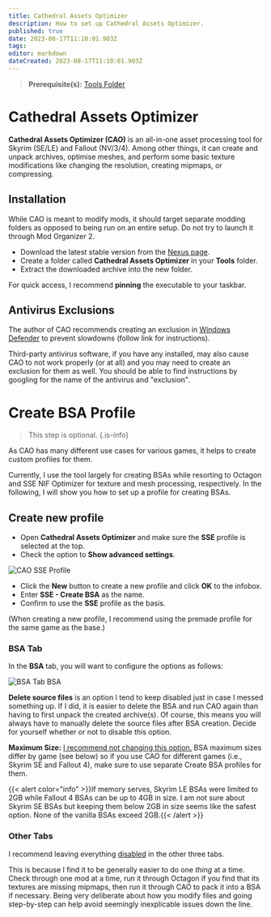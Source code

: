 ```yaml
---
title: Cathedral Assets Optimizer
description: How to set up Cathedral Assets Optimizer.
published: true
date: 2023-08-17T11:10:01.903Z
tags: 
editor: markdown
dateCreated: 2023-08-17T11:10:01.903Z
---
```


> **Prerequisite(s):** [Tools Folder](/tools/tools-folder)

# Cathedral Assets Optimizer

**Cathedral Assets Optimizer (CAO)** is an all-in-one asset processing tool for Skyrim (SE/LE) and Fallout (NV/3/4). Among other things, it can create and unpack archives, optimise meshes, and perform some basic texture modifications like changing the resolution, creating mipmaps, or compressing.

## Installation

While CAO is meant to modify mods, it should target separate modding folders as opposed to being run on an entire setup. Do not try to launch it through Mod Organizer 2.

- Download the latest stable version from the [Nexus page](https://www.nexusmods.com/skyrimspecialedition/mods/23316?tab=files).
- Create a folder called **Cathedral Assets Optimizer** in your **Tools** folder.
- Extract the downloaded archive into the new folder.

For quick access, I recommend **pinning** the executable to your taskbar.

## Antivirus Exclusions

The author of CAO recommends creating an exclusion in [Windows Defender](https://support.microsoft.com/en-us/windows/add-an-exclusion-to-windows-security-811816c0-4dfd-af4a-47e4-c301afe13b26) to prevent slowdowns (follow link for instructions).

Third-party antivirus software, if you have any installed, may also cause CAO to not work properly (or at all) and you may need to create an exclusion for them as well. You should be able to find instructions by googling for the name of the antivirus and "exclusion".

# Create BSA Profile

> This step is optional.
{.is-info}

As CAO has many different use cases for various games, it helps to create custom profiles for them.

Currently, I use the tool largely for creating BSAs while resorting to Octagon and SSE NIF Optimizer for texture and mesh processing, respectively. In the following, I will show you how to set up a profile for creating BSAs.

## Create new profile

- Open **Cathedral Assets Optimizer** and make sure the **SSE** profile is selected at the top.
- Check the option to **Show advanced settings**.

![CAO SSE Profile](/Pictures/skyforge/tool-setup/cao/cao-sse-profile.png)

- Click the **New** button to create a new profile and click **OK** to the infobox.
- Enter **SSE - Create BSA** as the name.
- Confirm to use the **SSE** profile as the basis.

(When creating a new profile, I recommend using the premade profile for the same game as the base.)

### BSA Tab

In the **BSA** tab, you will want to configure the options as follows:

![BSA Tab BSA](/Pictures/skyforge/tool-setup/cao/bsa-profile-bsa.png)

**Delete source files** is an option I tend to keep disabled just in case I messed something up. If I did, it is easier to delete the BSA and run CAO again than having to first unpack the created archive(s). Of course, this means you will always have to manually delete the source files after BSA creation. Decide for yourself whether or not to disable this option.

**Maximum Size:** <u>I recommend not changing this option.</u> BSA maximum sizes differ by game (see below) so if you use CAO for different games (i.e., Skyrim SE and Fallout 4), make sure to use separate Create BSA profiles for them.

{{< alert color="info" >}}If memory serves, Skyrim LE BSAs were limited to 2GB while Fallout 4 BSAs can be up to 4GB in size. I am not sure about Skyrim SE BSAs but keeping them below 2GB in size seems like the safest option. None of the vanilla BSAs exceed 2GB.{{< /alert >}}

### Other Tabs

I recommend leaving everything <u>disabled</u> in the other three tabs.

This is because I find it to be generally easier to do one *thing* at a time. Check through one mod at a time, run it through Octagon if you find that its textures are missing mipmaps, then run it through CAO to pack it into a BSA if necessary. Being very deliberate about how you modify files and going step-by-step can help avoid seemingly inexplicable issues down the line.